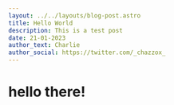 ```yaml
---
layout: ../../layouts/blog-post.astro
title: Hello World
description: This is a test post
date: 21-01-2023
author_text: Charlie
author_social: https://twitter.com/_chazzox_
---
```


# hello there!
